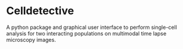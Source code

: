 # Celldetective

A python package and graphical user interface to perform single-cell analysis for two interacting populations on multimodal time lapse microscopy images.
